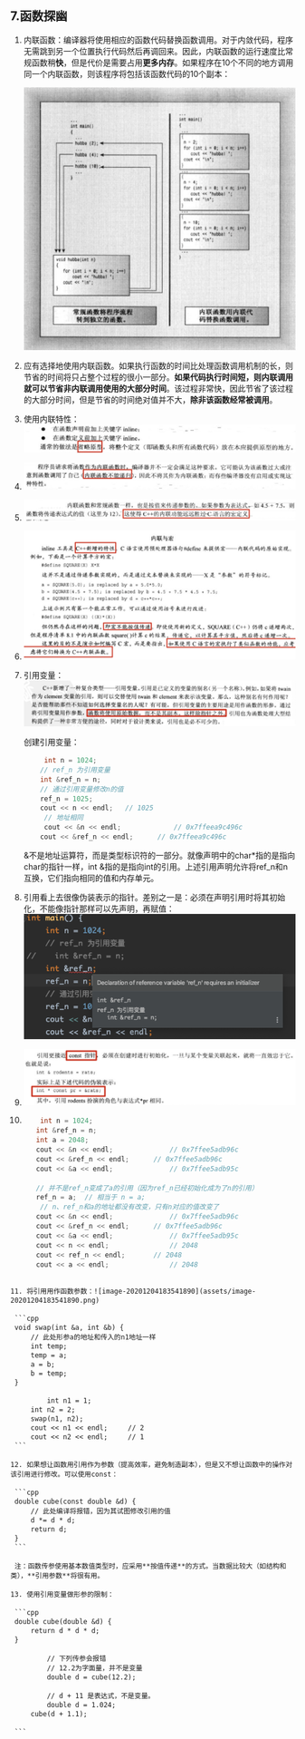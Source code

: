 ## 7.函数探幽

1. 内联函数：编译器将使用相应的函数代码替换函数调用。对于内敛代码，程序无需跳到另一个位置执行代码然后再调回来。因此，内联函数的运行速度比常规函数稍**快**，但是代价是需要占用**更多内存**。如果程序在10个不同的地方调用同一个内联函数，则该程序将包括该函数代码的10个副本：

   ![image-20201203195701842](assets/image-20201203195701842.png)

2. 应有选择地使用内联函数。如果执行函数的时间比处理函数调用机制的长，则节省的时间将只占整个过程的很小一部分。**如果代码执行时间短，则内联调用就可以节省非内联调用使用的大部分时间**。该过程非常快，因此节省了该过程的大部分时间，但是节省的时间绝对值并不大，**除非该函数经常被调用**。

3. 使用内联特性：![image-20201203200510916](assets/image-20201203200510916.png)

4. ![image-20201203200541044](assets/image-20201203200541044.png)

5. ![image-20201203201323288](assets/image-20201203201323288.png)

6. ![image-20201203201553929](assets/image-20201203201553929.png)

7. 引用变量：![image-20201204172650906](assets/image-20201204172650906.png)

   创建引用变量：

   ```cpp
   		int n = 1024;
       // ref_n 为引用变量
       int &ref_n = n;
       // 通过引用变量修改n的值
       ref_n = 1025;
       cout << n << endl;	// 1025
   		// 地址相同
   		cout << &n << endl;				// 0x7ffeea9c496c
       cout << &ref_n << endl;		// 0x7ffeea9c496c
   ```

   &不是地址运算符，而是类型标识符的一部分。就像声明中的char*指的是指向char的指针一样，int &指的是指向int的引用。上述引用声明允许将ref_n和n互换，它们指向相同的值和内存单元。

8. 引用看上去很像伪装表示的指针。差别之一是：必须在声明引用时将其初始化，不能像指针那样可以先声明，再赋值：![image-20201204181320459](assets/image-20201204181320459.png)

9. ![image-20201204181529366](assets/image-20201204181529366.png)

10. ```cpp
   		int n = 1024;
       int &ref_n = n;
       int a = 2048;
       cout << &n << endl;				// 0x7ffee5adb96c
       cout << &ref_n << endl;		// 0x7ffee5adb96c
       cout << &a << endl;				// 0x7ffee5adb95c
   
       // 并不是ref_n变成了a的引用（因为ref_n已经初始化成为了n的引用）
       ref_n = a;  // 相当于 n = a;
   		// n、ref_n和a的地址都没有改变，只有n对应的值改变了
       cout << &n << endl;				// 0x7ffee5adb96c
       cout << &ref_n << endl;		// 0x7ffee5adb96c
       cout << &a << endl;				// 0x7ffee5adb95c
       cout << n << endl;				// 2048
       cout << ref_n << endl;		// 2048
       cout << a << endl;				// 2048
   ```

11. 将引用用作函数参数：![image-20201204183541890](assets/image-20201204183541890.png)

    ```cpp
    void swap(int &a, int &b) {
      	// 此处形参a的地址和传入的n1地址一样
        int temp;
        temp = a;
        a = b;
        b = temp;
    }
    
    		int n1 = 1;
        int n2 = 2;
        swap(n1, n2);
        cout << n1 << endl;		// 2
        cout << n2 << endl;		// 1
    ```

12. 如果想让函数用引用作为参数（提高效率，避免制造副本），但是又不想让函数中的操作对该引用进行修改。可以使用const：

    ```cpp
    double cube(const double &d) {
      	// 此处编译将报错，因为其试图修改引用的值
        d *= d * d;
        return d;
    }
    ```

    注：函数传参使用基本数值类型时，应采用**按值传递**的方式。当数据比较大（如结构和类），**引用参数**将很有用。

13. 使用引用变量做形参的限制：

    ```cpp
    double cube(double &d) {
        return d * d * d;
    }
    
    		// 下列传参会报错
    		// 12.2为字面量，并不是变量
    		double d = cube(12.2);
    		
    		// d + 11 是表达式，不是变量。
    		double d = 1.024;
        cube(d + 1.1);
    		
    ```

    

